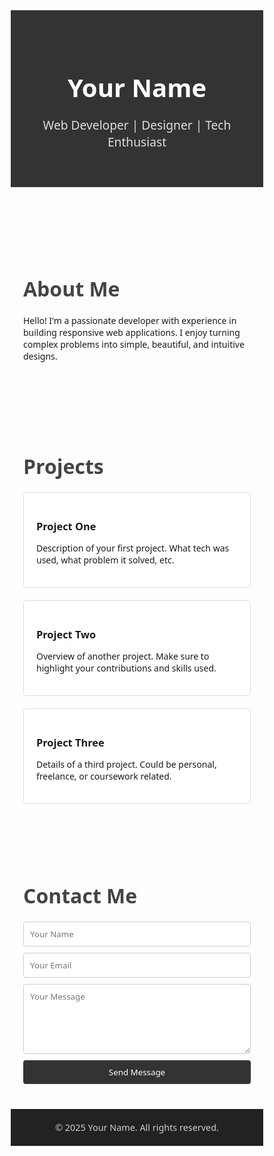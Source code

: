 <!DOCTYPE html>
<html lang="en">
<head>
  <meta charset="UTF-8" />
  <meta name="viewport" content="width=device-width, initial-scale=1.0"/>
  <title>My Portfolio</title>
  <style>
    * {
      margin: 0;
      padding: 0;
      box-sizing: border-box;
      font-family: 'Segoe UI', sans-serif;
    }

    body {
      background-color: #f4f4f4;
      color: #333;
      line-height: 1.6;
    }

    header {
      background-color: #333;
      color: #fff;
      padding: 40px 20px;
      text-align: center;
    }

    header h1 {
      font-size: 2.5rem;
      margin-bottom: 10px;
    }

    header p {
      font-size: 1.2rem;
      color: #ddd;
    }

    section {
      padding: 40px 20px;
      max-width: 1000px;
      margin: auto;
    }

    h2 {
      font-size: 2rem;
      margin-bottom: 20px;
      color: #444;
    }

    .about p {
      max-width: 700px;
      margin-bottom: 20px;
    }

    .projects {
      display: grid;
      grid-template-columns: repeat(auto-fit, minmax(250px, 1fr));
      gap: 20px;
    }

    .project {
      background-color: #fff;
      border: 1px solid #ddd;
      padding: 20px;
      border-radius: 5px;
      transition: box-shadow 0.3s ease;
    }

    .project:hover {
      box-shadow: 0 0 10px rgba(0,0,0,0.1);
    }

    .contact form {
      display: flex;
      flex-direction: column;
      gap: 10px;
      max-width: 500px;
    }

    .contact input,
    .contact textarea {
      padding: 10px;
      border: 1px solid #ccc;
      border-radius: 4px;
    }

    .contact button {
      padding: 10px;
      background-color: #333;
      color: white;
      border: none;
      cursor: pointer;
      border-radius: 4px;
    }

    .contact button:hover {
      background-color: #555;
    }

    footer {
      background-color: #222;
      color: #ccc;
      text-align: center;
      padding: 20px;
      font-size: 0.9rem;
    }
  </style>
</head>
<body>

  <header>
    <h1>Your Name</h1>
    <p>Web Developer | Designer | Tech Enthusiast</p>
  </header>

  <section class="about">
    <h2>About Me</h2>
    <p>
      Hello! I'm a passionate developer with experience in building responsive web applications.
      I enjoy turning complex problems into simple, beautiful, and intuitive designs.
    </p>
  </section>

  <section>
    <h2>Projects</h2>
    <div class="projects">
      <div class="project">
        <h3>Project One</h3>
        <p>Description of your first project. What tech was used, what problem it solved, etc.</p>
      </div>
      <div class="project">
        <h3>Project Two</h3>
        <p>Overview of another project. Make sure to highlight your contributions and skills used.</p>
      </div>
      <div class="project">
        <h3>Project Three</h3>
        <p>Details of a third project. Could be personal, freelance, or coursework related.</p>
      </div>
    </div>
  </section>

  <section class="contact">
    <h2>Contact Me</h2>
    <form>
      <input type="text" placeholder="Your Name" required />
      <input type="email" placeholder="Your Email" required />
      <textarea rows="5" placeholder="Your Message" required></textarea>
      <button type="submit">Send Message</button>
    </form>
  </section>

  <footer>
    &copy; 2025 Your Name. All rights reserved.
  </footer>

</body>
</html>
